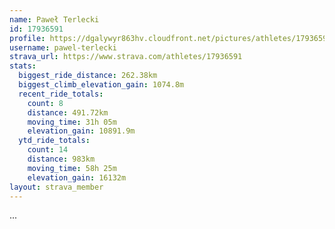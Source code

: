 ```yaml
---
name: Paweł Terlecki
id: 17936591
profile: https://dgalywyr863hv.cloudfront.net/pictures/athletes/17936591/5577025/4/large.jpg
username: pawel-terlecki
strava_url: https://www.strava.com/athletes/17936591
stats:
  biggest_ride_distance: 262.38km
  biggest_climb_elevation_gain: 1074.8m
  recent_ride_totals:
    count: 8
    distance: 491.72km
    moving_time: 31h 05m
    elevation_gain: 10891.9m
  ytd_ride_totals:
    count: 14
    distance: 983km
    moving_time: 58h 25m
    elevation_gain: 16132m
layout: strava_member
--- 
```

...
